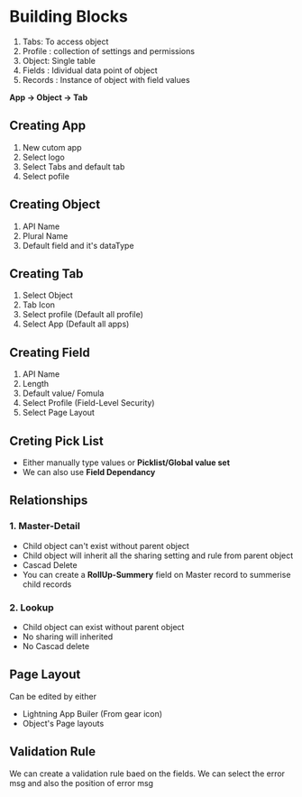 # Building Blocks

1. Tabs: To access object
2. Profile : collection of settings and permissions
3. Object: Single table
4. Fields : Idividual data point of object
5. Records : Instance of object with field values

**App -> Object -> Tab**

## Creating App

1. New cutom app
2. Select logo
3. Select Tabs and default tab
4. Select pofile

## Creating Object

1. API Name
2. Plural Name
3. Default field and it's dataType

## Creating Tab

1. Select Object
2. Tab Icon
3. Select profile (Default all profile)
4. Select App (Default all apps)

## Creating Field

1. API Name
2. Length
3. Default value/ Fomula
4. Select Profile (Field-Level Security)
5. Select Page Layout

## Creting Pick List

- Either manually type values or **Picklist/Global value set**
- We can also use **Field Dependancy**

## Relationships

### 1. Master-Detail

- Child object can't exist without parent object
- Child object will inherit all the sharing setting and rule from parent object
- Cascad Delete
- You can create a **RollUp-Summery** field on Master record to summerise child records

### 2. Lookup

- Child object can exist without parent object
- No sharing will inherited
- No Cascad delete

## Page Layout

Can be edited by either

- Lightning App Builer (From gear icon)
- Object's Page layouts

## Validation Rule

We can create a validation rule baed on the fields. We can select the error msg and also the position of error msg
